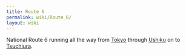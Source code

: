 ```yaml
---
title: Route 6
permalink: wiki/Route_6/
layout: wiki
---
```


National Route 6 running all the way from [Tokyo](/wiki/Tokyo "wikilink")
through [Ushiku](/wiki/Ushiku "wikilink") on to
[Tsuchiura](/wiki/Tsuchiura "wikilink").
